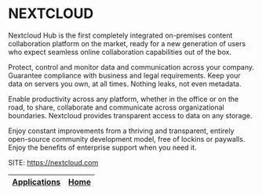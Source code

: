 # NEXTCLOUD

 Nextcloud Hub is the first completely integrated on-premises 
 content collaboration platform on the market, ready for a new 
 generation of users who expect seamless online collaboration 
 capabilities out of the box.
 
 Protect, control and monitor data and communication across your
 company. Guarantee compliance with business and legal requirements.
 Keep your data on servers you own, at all times. Nothing leaks, not
 even metadata.
 
 Enable productivity across any platform, whether in the office or 
 on the road, to share, collaborate and communicate across 
 organizational boundaries. Nextcloud provides transparent access to
 data on any storage.
 
 Enjoy constant improvements from a thriving and transparent, entirely
 open-source community development model, free of lockins or paywalls.
 Enjoy the benefits of enterprise support when you need it.
 
 SITE: https://nextcloud.com

 | [Applications](https://portable-linux-apps.github.io/apps.html) | [Home](https://portable-linux-apps.github.io)
 | --- | --- |
